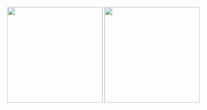 <p align="center" height="240">
  <img height="220" src="https://github-readme-stats-one-bice.vercel.app/api?username=frielcroyjloxf81159&show_icons=true" />
  <img height="220" src="https://github-readme-stats.vercel.app/api/top-langs/?username=frielcroyjloxf81159&count_private=true&show_icons=true&hide_border=false&layout=compact"/>
</p>
